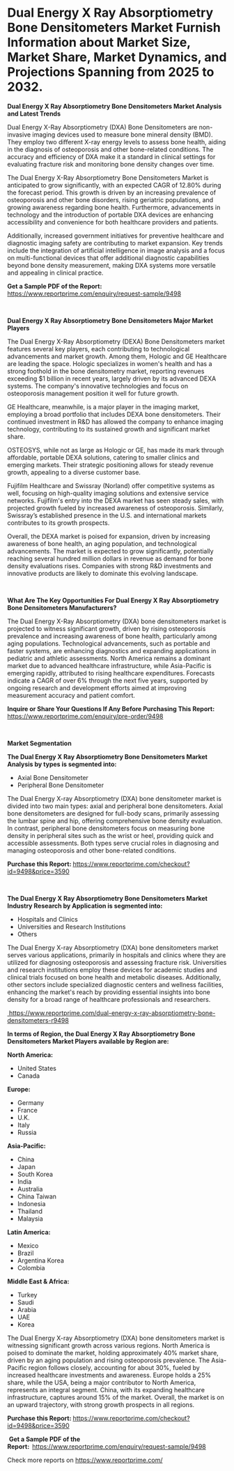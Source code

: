 <p><h1>Dual Energy X Ray Absorptiometry Bone Densitometers Market Furnish Information about Market Size, Market Share, Market Dynamics, and Projections Spanning from 2025 to 2032.</h1></p><p><strong>Dual Energy X Ray Absorptiometry Bone Densitometers Market Analysis and Latest Trends</strong></p>
<p><p>Dual Energy X-Ray Absorptiometry (DXA) Bone Densitometers are non-invasive imaging devices used to measure bone mineral density (BMD). They employ two different X-ray energy levels to assess bone health, aiding in the diagnosis of osteoporosis and other bone-related conditions. The accuracy and efficiency of DXA make it a standard in clinical settings for evaluating fracture risk and monitoring bone density changes over time.</p><p>The Dual Energy X-Ray Absorptiometry Bone Densitometers Market is anticipated to grow significantly, with an expected CAGR of 12.80% during the forecast period. This growth is driven by an increasing prevalence of osteoporosis and other bone disorders, rising geriatric populations, and growing awareness regarding bone health. Furthermore, advancements in technology and the introduction of portable DXA devices are enhancing accessibility and convenience for both healthcare providers and patients.</p><p>Additionally, increased government initiatives for preventive healthcare and diagnostic imaging safety are contributing to market expansion. Key trends include the integration of artificial intelligence in image analysis and a focus on multi-functional devices that offer additional diagnostic capabilities beyond bone density measurement, making DXA systems more versatile and appealing in clinical practice.</p></p>
<p><strong>Get a Sample PDF of the Report:&nbsp;</strong> <a href="https://www.reportprime.com/enquiry/request-sample/9498?utm_campaign=2462&utm_medium=2&utm_source=Github&utm_content=ia&utm_term=20032025&utm_id=dual-energy-x-ray-absorptiometry-bone-densitometers">https://www.reportprime.com/enquiry/request-sample/9498</a></p>
<p>&nbsp;</p>
<p><strong>Dual Energy X Ray Absorptiometry Bone Densitometers Major Market Players</strong></p>
<p><p>The Dual Energy X-Ray Absorptiometry (DEXA) Bone Densitometers market features several key players, each contributing to technological advancements and market growth. Among them, Hologic and GE Healthcare are leading the space. Hologic specializes in women's health and has a strong foothold in the bone densitometry market, reporting revenues exceeding $1 billion in recent years, largely driven by its advanced DEXA systems. The company's innovative technologies and focus on osteoporosis management position it well for future growth.</p><p>GE Healthcare, meanwhile, is a major player in the imaging market, employing a broad portfolio that includes DEXA bone densitometers. Their continued investment in R&D has allowed the company to enhance imaging technology, contributing to its sustained growth and significant market share.</p><p>OSTEOSYS, while not as large as Hologic or GE, has made its mark through affordable, portable DEXA solutions, catering to smaller clinics and emerging markets. Their strategic positioning allows for steady revenue growth, appealing to a diverse customer base.</p><p>Fujifilm Healthcare and Swissray (Norland) offer competitive systems as well, focusing on high-quality imaging solutions and extensive service networks. Fujifilm's entry into the DEXA market has seen steady sales, with projected growth fueled by increased awareness of osteoporosis. Similarly, Swissray’s established presence in the U.S. and international markets contributes to its growth prospects.</p><p>Overall, the DEXA market is poised for expansion, driven by increasing awareness of bone health, an aging population, and technological advancements. The market is expected to grow significantly, potentially reaching several hundred million dollars in revenue as demand for bone density evaluations rises. Companies with strong R&D investments and innovative products are likely to dominate this evolving landscape.</p></p>
<p>&nbsp;</p>
<p><strong>What Are The Key Opportunities For Dual Energy X Ray Absorptiometry Bone Densitometers Manufacturers?</strong></p>
<p><p>The Dual Energy X-Ray Absorptiometry (DXA) bone densitometers market is projected to witness significant growth, driven by rising osteoporosis prevalence and increasing awareness of bone health, particularly among aging populations. Technological advancements, such as portable and faster systems, are enhancing diagnostics and expanding applications in pediatric and athletic assessments. North America remains a dominant market due to advanced healthcare infrastructure, while Asia-Pacific is emerging rapidly, attributed to rising healthcare expenditures. Forecasts indicate a CAGR of over 6% through the next five years, supported by ongoing research and development efforts aimed at improving measurement accuracy and patient comfort.</p></p>
<p><strong>Inquire or Share Your Questions If Any Before Purchasing This Report:</strong> <a href="https://www.reportprime.com/enquiry/pre-order/9498?utm_campaign=2462&utm_medium=2&utm_source=Github&utm_content=ia&utm_term=20032025&utm_id=dual-energy-x-ray-absorptiometry-bone-densitometers">https://www.reportprime.com/enquiry/pre-order/9498</a></p>
<p>&nbsp;</p>
<p><strong>Market Segmentation</strong></p>
<p><strong>The Dual Energy X Ray Absorptiometry Bone Densitometers Market Analysis by types is segmented into:</strong></p>
<p><ul><li>Axial Bone Densitometer</li><li>Peripheral Bone Densitometer</li></ul></p>
<p><p>The Dual Energy X-ray Absorptiometry (DXA) bone densitometer market is divided into two main types: axial and peripheral bone densitometers. Axial bone densitometers are designed for full-body scans, primarily assessing the lumbar spine and hip, offering comprehensive bone density evaluation. In contrast, peripheral bone densitometers focus on measuring bone density in peripheral sites such as the wrist or heel, providing quick and accessible assessments. Both types serve crucial roles in diagnosing and managing osteoporosis and other bone-related conditions.</p></p>
<p><strong>Purchase this Report:&nbsp;</strong><a href="https://www.reportprime.com/checkout?id=9498&price=3590&utm_campaign=2462&utm_medium=2&utm_source=Github&utm_content=ia&utm_term=20032025&utm_id=dual-energy-x-ray-absorptiometry-bone-densitometers">https://www.reportprime.com/checkout?id=9498&price=3590</a></p>
<p>&nbsp;</p>
<p><strong>The Dual Energy X Ray Absorptiometry Bone Densitometers Market Industry Research by Application is segmented into:</strong></p>
<p><ul><li>Hospitals and Clinics</li><li>Universities and Research Institutions</li><li>Others</li></ul></p>
<p><p>The Dual Energy X-ray Absorptiometry (DXA) bone densitometers market serves various applications, primarily in hospitals and clinics where they are utilized for diagnosing osteoporosis and assessing fracture risk. Universities and research institutions employ these devices for academic studies and clinical trials focused on bone health and metabolic diseases. Additionally, other sectors include specialized diagnostic centers and wellness facilities, enhancing the market's reach by providing essential insights into bone density for a broad range of healthcare professionals and researchers.</p></p>
<p><a href="https://www.reportprime.com/dual-energy-x-ray-absorptiometry-bone-densitometers-r9498?utm_campaign=2462&utm_medium=2&utm_source=Github&utm_content=ia&utm_term=20032025&utm_id=dual-energy-x-ray-absorptiometry-bone-densitometers">&nbsp;https://www.reportprime.com/dual-energy-x-ray-absorptiometry-bone-densitometers-r9498</a></p>
<p><strong>In terms of Region, the Dual Energy X Ray Absorptiometry Bone Densitometers Market Players available by Region are:</strong></p>
<p>
    <p> <strong> North America: </strong>
        <ul>
            <li>United States</li>
            <li>Canada</li>
        </ul>
        </p> 
    <p> <strong> Europe: </strong>
        <ul>
            <li>Germany</li>
            <li>France</li>
            <li>U.K.</li>
            <li>Italy</li>
            <li>Russia</li>
        </ul>
        </p> 
    <p> <strong> Asia-Pacific: </strong>
        <ul>
            <li>China</li>
            <li>Japan</li>
            <li>South Korea</li>
            <li>India</li>
            <li>Australia</li>
            <li>China Taiwan</li>
            <li>Indonesia</li>
            <li>Thailand</li>
            <li>Malaysia</li>
        </ul>
        </p> 
    <p> <strong> Latin America: </strong>
        <ul>
            <li>Mexico</li>
            <li>Brazil</li>
            <li>Argentina Korea</li>
            <li>Colombia</li>
        </ul>
        </p> 
    <p> <strong> Middle East & Africa: </strong>
        <ul>
            <li>Turkey</li>
            <li>Saudi</li>
            <li>Arabia</li>
            <li>UAE</li>
            <li>Korea</li>
        </ul>
    </p>
    </p>
<p><p>The Dual Energy X-ray Absorptiometry (DXA) bone densitometers market is witnessing significant growth across various regions. North America is poised to dominate the market, holding approximately 40% market share, driven by an aging population and rising osteoporosis prevalence. The Asia-Pacific region follows closely, accounting for about 30%, fueled by increased healthcare investments and awareness. Europe holds a 25% share, while the USA, being a major contributor to North America, represents an integral segment. China, with its expanding healthcare infrastructure, captures around 15% of the market. Overall, the market is on an upward trajectory, with strong growth prospects in all regions.</p></p>
<p><strong>Purchase this Report: </strong><a href="https://www.reportprime.com/checkout?id=9498&price=3590&utm_campaign=2462&utm_medium=2&utm_source=Github&utm_content=ia&utm_term=20032025&utm_id=dual-energy-x-ray-absorptiometry-bone-densitometers">https://www.reportprime.com/checkout?id=9498&price=3590</a></p>
<p>&nbsp;<strong>Get a Sample PDF of the Report:&nbsp;&nbsp;</strong><a href="https://www.reportprime.com/enquiry/request-sample/9498?utm_campaign=2462&utm_medium=2&utm_source=Github&utm_content=ia&utm_term=20032025&utm_id=dual-energy-x-ray-absorptiometry-bone-densitometers">https://www.reportprime.com/enquiry/request-sample/9498</a></p>
<p><strong></strong></p>
<p>Check more reports on <a href="https://www.reportprime.com/?utm_campaign=2462&utm_medium=2&utm_source=Github&utm_content=ia&utm_term=20032025&utm_id=dual-energy-x-ray-absorptiometry-bone-densitometers">https://www.reportprime.com/</a></p>